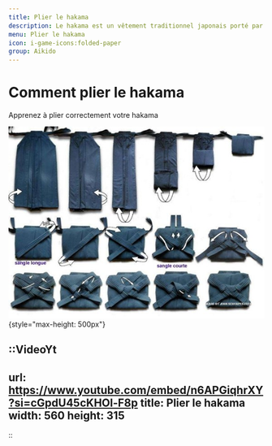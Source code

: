 ```yaml
---
title: Plier le hakama
description: Le hakama est un vêtement traditionnel japonais porté par les pratiquants d'aïkido.
menu: Plier le hakama
icon: i-game-icons:folded-paper
group: Aikido
---
```


# Comment plier le hakama

Apprenez à plier correctement votre hakama

![plier le hakama](/hakama.jpg){style="max-height: 500px"}

::VideoYt
---
url: https://www.youtube.com/embed/n6APGiqhrXY?si=cGpdU45cKHOl-F8p
title: Plier le hakama
width: 560
height: 315
---

::
